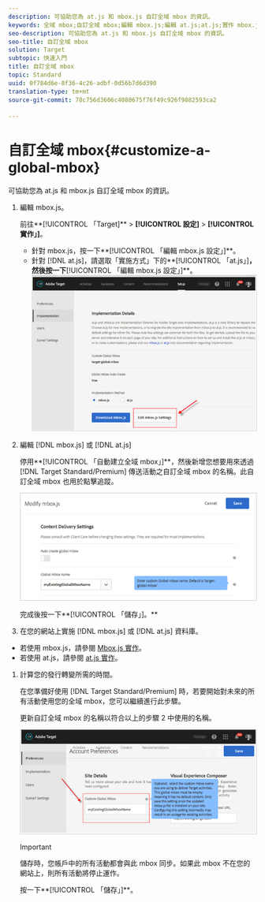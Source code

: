 ```yaml
---
description: 可協助您為 at.js 和 mbox.js 自訂全域 mbox 的資訊。
keywords: 全域 mbox;自訂全域 mbox;編輯 mbox.js;編輯 at.js;at.js;實作 mbox.js;實作 at.js
seo-description: 可協助您為 at.js 和 mbox.js 自訂全域 mbox 的資訊。
seo-title: 自訂全域 mbox
solution: Target
subtopic: 快速入門
title: 自訂全域 mbox
topic: Standard
uuid: 0f784d6e-8f36-4c26-adbf-0d56b7d6d390
translation-type: tm+mt
source-git-commit: 78c756d3606c4080675f76f49c926f9882593ca2

---
```



# 自訂全域 mbox{#customize-a-global-mbox}

可協助您為 at.js 和 mbox.js 自訂全域 mbox 的資訊。

1. 編輯 mbox.js。

   前往**[!UICONTROL 「Target]** &gt; **[!UICONTROL 設定]** &gt; **[!UICONTROL 實作」]**。

   * 針對 mbox.js，按一下**[!UICONTROL 「編輯 mbox.js 設定」]**。
   * 針對 [!DNL at.js]，請選取「實施方式」下的**[!UICONTROL 「at.js」]**，然後按一下**[!UICONTROL 「編輯 mbox.js 設定」]**。
   ![](assets/step-1-edit-mboxjs.png)

1. 編輯 [!DNL mbox.js] 或 [!DNL at.js]

   停用**[!UICONTROL 「自動建立全域 mbox」]**，然後新增您想要用來透過 [!DNL Target Standard/Premium] 傳送活動之自訂全域 mbox 的名稱。此自訂全域 mbox 也用於點擊追蹤。

   ![](assets/step-2-edit-mboxjs-or-atjs.png)

   完成後按一下**[!UICONTROL 「儲存」]。**
1. 在您的網站上實施 [!DNL mbox.js] 或 [!DNL at.js] 資料庫。

* 若使用 mbox.js，請參閱 [Mbox.js 實作](../../../../c-implementing-target/c-implementing-target-for-client-side-web/t-mbox-download/mbox-download.md#task_4EAE26BB84FD4E1D858F411AEDF4B420)。
* 若使用 at.js，請參閱 [at.js 實作](../../../../c-implementing-target/c-implementing-target-for-client-side-web/t-mbox-download/c-target-atjs-implementation/target-atjs-implementation.md#concept_8AC8D169E02944B1A547A0CAD97EAC17)。

1. 計算您的發行轉變所需的時間。

   在您準備好使用 [!DNL Target Standard/Premium] 時，若要開始對未來的所有活動使用您的全域 mbox，您可以繼續進行此步驟。

   更新自訂全域 mbox 的名稱以符合以上的步驟 2 中使用的名稱。

   ![](assets/step-4-time-the-transition-with-your-release.png)

   >[!IMPORTANT]
   >
   >儲存時，您帳戶中的所有活動都會與此 mbox 同步。如果此 mbox 不在您的網站上，則所有活動將停止運作。

   按一下**[!UICONTROL 「儲存」]**。
